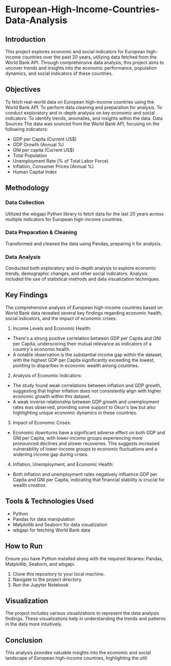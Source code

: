 # European-High-Income-Countries-Data-Analysis

## Introduction
This project explores economic and social indicators for European high-income countries over the past 20 years, utilizing data fetched from the World Bank API. Through comprehensive data analysis, this project aims to uncover trends and insights into the economic performance, population dynamics, and social indicators of these countries.

## Objectives
To fetch real-world data on European high-income countries using the World Bank API.
To perform data cleaning and preparation for analysis.
To conduct exploratory and in-depth analysis on key economic and social indicators.
To identify trends, anomalies, and insights within the data.
Data Sources
The data was sourced from the World Bank API, focusing on the following indicators:

- GDP per Capita (Current US$)
- GDP Growth (Annual %)
- GNI per capita (Current US$)
- Total Population
- Unemployment Rate (% of Total Labor Force)
- Inflation, Consumer Prices (Annual %)
- Human Capital Index

## Methodology
### Data Collection
Utilized the wbgapi Python library to fetch data for the last 20 years across multiple indicators for European high-income countries.

### Data Preparation & Cleaning
Transformed and cleaned the data using Pandas, preparing it for analysis.

### Data Analysis
Conducted both exploratory and in-depth analysis to explore economic trends, demographic changes, and other social indicators. Analysis included the use of statistical methods and data visualization techniques.

## Key Findings

The comprehensive analysis of European high-income countries based on World Bank data revealed several key findings regarding economic health, social indicators, and the impact of economic crises:

1) Income Levels and Economic Health:

- There's a strong positive correlation between GDP per Capita and GNI per Capita, underscoring their mutual relevance as indicators of a country's economic health.
- A notable observation is the substantial income gap within the dataset, with the highest GDP per Capita significantly exceeding the lowest, pointing to disparities in economic wealth among countries.
2) Analysis of Economic Indicators:

- The study found weak correlations between inflation and GDP growth, suggesting that higher inflation does not consistently align with higher economic growth within this dataset.
- A weak inverse relationship between GDP growth and unemployment rates was observed, providing some support to Okun's law but also highlighting unique economic dynamics in these countries.
3) Impact of Economic Crises:

- Economic downturns have a significant adverse effect on both GDP and GNI per Capita, with lower-income groups experiencing more pronounced declines and slower recoveries. This suggests increased vulnerability of lower-income groups to economic fluctuations and a widening income gap during crises.
4) Inflation, Unemployment, and Economic Health:

- Both inflation and unemployment rates negatively influence GDP per Capita and GNI per Capita, indicating that financial stability is crucial for wealth creation.

## Tools & Technologies Used
- Python
- Pandas for data manipulation
- Matplotlib and Seaborn for data visualization
- wbgapi for fetching World Bank data
## How to Run
Ensure you have Python installed along with the required libraries: Pandas, Matplotlib, Seaborn, and wbgapi.

1) Clone this repository to your local machine.
2) Navigate to the project directory.
3) Run the Jupyter Notebook
## Visualization
The project includes various visualizations to represent the data analysis findings. These visualizations help in understanding the trends and patterns in the data more intuitively.

## Conclusion
This analysis provides valuable insights into the economic and social landscape of European high-income countries, highlighting the utili
